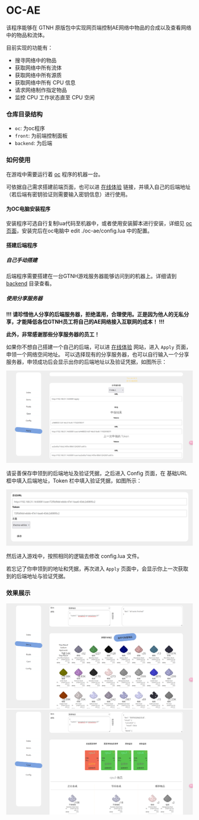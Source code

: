 # OC-AE

该程序能够在 GTNH 原版包中实现网页端控制AE网络中物品的合成以及查看网络中的物品和流体。

目前实现的功能有：

* 搜寻网络中的物品
* 获取网络中所有流体
* 获取网络中所有源质
* 获取网络中所有 CPU 信息
* 请求网络制作指定物品
* 监控 CPU 工作状态直至 CPU 空闲

### 仓库目录结构

* `oc`: 为oc程序
* `front`: 为前端控制面板
* `backend`: 为后端

### 如何使用


在游戏中需要运行着 [oc](./oc) 程序的机器一台。

可依据自己需求搭建前端页面，也可以进 [在线体验](https://blog.smileyik.eu.org/oc-ae/) 链接，并填入自己的后端地址（若后端有密钥验证则需要输入密钥信息）进行使用。

#### 为OC电脑安装程序

安装程序可选自行复制lua代码至机器中，或者使用安装脚本进行安装，详细见 [oc页面](./oc/README.MD)，安装完后在oc电脑中 edit ./oc-ae/config.lua 中的配置。

#### 搭建后端程序

##### 自己手动搭建

后端程序需要搭建在一台GTNH游戏服务器能够访问到的机器上。详细请到 [backend](./backend) 目录查看。

##### 使用分享服务器

**!!! 请珍惜他人分享的后端服务器，拒绝滥用，合理使用。正是因为他人的无私分享，才能降低各位GTNH员工将自己的AE网络接入互联网的成本！ !!!**

**此外，非常感谢那些分享服务器的员工！**

如果你不想自己搭建一个自己的后端，可以进 [在线体验](https://blog.smileyik.eu.org/oc-ae/) 网站，进入 `Apply` 页面，申领一个网络空间地址。
可以选择现有的分享服务器，也可以自行输入一个分享服务器，申领成功后会显示出你的后端地址以及验证凭据，如图所示：

![申领成功](./docs/3.png)

请妥善保存申领到的后端地址及验证凭据，之后进入 Config 页面，在 基础URL 框中填入后端地址，Token 栏中填入验证凭据，如图所示：

![填入配置](./docs/4.png)

然后进入游戏中，按照相同的逻辑去修改 config.lua 文件。

若忘记了你申领到的地址和凭据，再次进入 `Apply` 页面中，会显示你上一次获取到的后端地址与验证凭据。

### 效果展示

![cpus](./docs/1.png)
![items](./docs/2.png)
